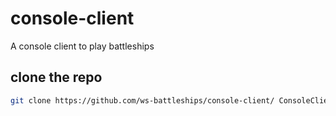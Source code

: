 # console-client
A console client to play battleships


## clone the repo

```sh
git clone https://github.com/ws-battleships/console-client/ ConsoleClient
```
